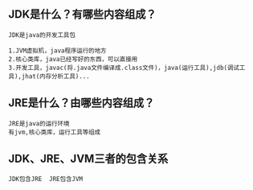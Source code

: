 ## JDK是什么？有哪些内容组成？
    
    JDK是java的开发工具包
    
    1.JVM虚拟机，java程序运行的地方
    2.核心类库，java已经写好的东西，可以直接用
    3.开发工具，javac(将.java文件编译成.class文件)，java(运行工具),jdb(调试工具),jhat(内存分析工具)...
    
    
## JRE是什么？由哪些内容组成？

    JRE是java的运行环境
    有jvm,核心类库，运行工具等组成
    
## JDK、JRE、JVM三者的包含关系

    JDK包含JRE  JRE包含JVM
